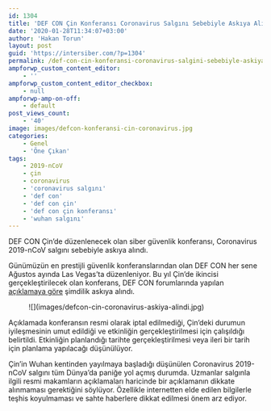 ```yaml
---
id: 1304
title: 'DEF CON Çin Konferansı Coronavirus Salgını Sebebiyle Askıya Alındı'
date: '2020-01-28T11:34:07+03:00'
author: 'Hakan Torun'
layout: post
guid: 'https://intersiber.com/?p=1304'
permalink: /def-con-cin-konferansi-coronavirus-salgini-sebebiyle-askiya-alindi/
ampforwp_custom_content_editor:
    - ''
ampforwp_custom_content_editor_checkbox:
    - null
ampforwp-amp-on-off:
    - default
post_views_count:
    - '40'
image: images/defcon-konferansi-cin-coronavirus.jpg
categories:
    - Genel
    - 'Öne Çıkan'
tags:
    - 2019-nCoV
    - çin
    - coronavirus
    - 'coronavirus salgını'
    - 'def con'
    - 'def con çin'
    - 'def con çin konferansı'
    - 'wuhan salgını'
---
```


DEF CON Çin’de düzenlenecek olan siber güvenlik konferansı, Coronavirus 2019-nCoV salgını sebebiyle askıya alındı.

Günümüzün en prestijli güvenlik konferanslarından olan DEF CON her sene Ağustos ayında Las Vegas’ta düzenleniyor. Bu yıl Çin’de ikincisi gerçekleştirilecek olan konferans, DEF CON forumlarında yapılan [açıklamaya göre](https://forum.defcon.org/node/230589) şimdilik askıya alındı.

<div class="wp-block-image"><figure class="aligncenter size-large">![](images/defcon-cin-coronavirus-askiya-alindi.jpg)</figure></div>Açıklamada konferansın resmi olarak iptal edilmediği, Çin’deki durumun iyileşmesinin umut edildiği ve etkinliğin gerçekleştirilmesi için çalışıldığı belirtildi. Etkinliğin planlandığı tarihte gerçekleştirilmesi veya ileri bir tarih için planlama yapılacağı düşünülüyor.

Çin’in Wuhan kentinden yayılmaya başladığı düşünülen Coronavirus 2019-nCoV salgını tüm Dünya’da paniğe yol açmış durumda. Uzmanlar salgınla ilgili resmi makamların açıklamaları haricinde bir açıklamanın dikkate alınmaması gerektiğini söylüyor. Özellikle internetten elde edilen bilgilerle teşhis koyulmaması ve sahte haberlere dikkat edilmesi önem arz ediyor.